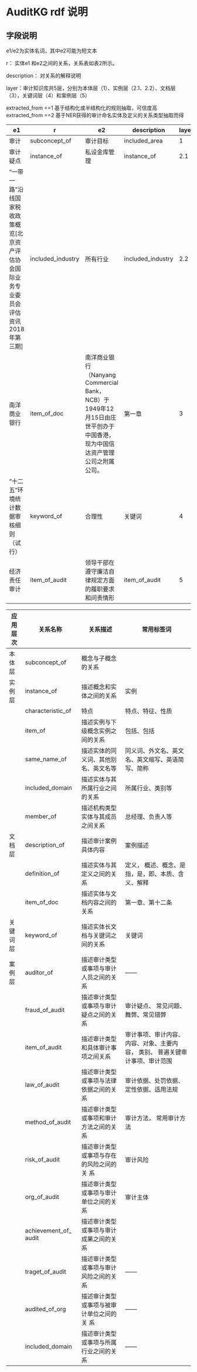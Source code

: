 # AuditKG rdf 说明



## 字段说明

e1/e2为实体名词，其中e2可能为短文本

r： 实体e1 和e2之间的关系，关系表如表2所示。

description： 对关系的解释说明

layer：审计知识库共5层，分别为本体层（1）、实例层（2.1、2.2）、文档层（3），关键词层（4）和案例层（5）

extracted_from  ==1  基于结构化或半结构化的规则抽取，可信度高
extracted_from  ==2 基于NER获得的审计命名实体及定义的关系类型抽取而得

| e1                                                           | r                 | e2                                                           | description       | layer | extracted_from |
| ------------------------------------------------------------ | ----------------- | ------------------------------------------------------------ | ----------------- | ----- | -------------- |
| 审计                                                         | subconcept_of     | 审计目标                                                     | included_area     | 1     | 1              |
| 审计疑点                                                     | instance_of       | 私设金库管理                                                 | instance_of       | 2.1   | 1              |
| “一带一路”沿线国家税收政策概览[北京资产评估协会国际业务专业委员会评估资讯2018年第三期] | included_industry | 所有行业                                                     | included_industry | 2.2   | 1              |
| 南洋商业银行                                                 | item_of_doc       | 南洋商业银行（Nanyang Commercial Bank，NCB）于1949年12月15日由庄世平创办于中国香港，现为中国信达资产管理公司之附属公司。 | 第一章            | 3     | 1              |
| “十二五”环境统计数据审核细则（试行）                         | keyword_of        | 合理性                                                       | 关键词            | 4     | 1              |
| 经济责任审计                                                 | item_of_audit     | 领导干部在遵守廉洁自律规定方面的履职要求和问责情形           | item_of_audit     | 5     | 1              |

| 应用层次 | 关系名称              | 关系描述                                  | 常用标签词                                                   |
| -------- | --------------------- | ----------------------------------------- | ------------------------------------------------------------ |
| 本体层   | subconcept_of         | 概念与子概念的关系                        |  |
| 实例层   | instance_of           | 描述概念和实体之间的关系                  | 实例                                                         |
|          | characteristic_of     | 特点                                      | 特点、特征、性质                                             |
|          | item_of               | 描述实例与下级概念实例之间的关系          | 包括、包括                                                   |
|          | same_name_of          | 描述实体的同义词、其他别名、英文名等      | 同义词、外文名、英文名、英文缩写、英语简写、简称             |
|          | included_domain       | 描述实体与其所属行业之间的关系            | 所属行业、类别等                                             |
|          | member_of             | 描述机构类型实体与其成员之间关系          | 总经理、负责人等                                             |
| 文档层   | description_of        | 描述审计案例具体内容                      | 案例描述                                                     |
|          | definition_of         | 描述实体与其定义之间的关系                | 定义， 概述、概念、是指，是，即、本质、含义、解释            |
|          | item_of_doc           | 描述实体与文档内容之间的关系              | 第一章、第十二条                                             |
| 关键词层 | keyword_of            | 描述实体长文档与关键词之间的关系          | 关键词                                                       |
| 案例层   | auditor_of            | 描述审计类型或事项与审计人员之间的关系    | ——                                                           |
|          | fraud_of_audit        | 描述审计类型或事项与审计疑点之间的关系    | 审计疑点、 常见问题、舞弊、常见错弊                          |
|          | item_of_audit         | 描述审计类型和具体审计事项之间关系        | 审计事项、审计内容、内容、对象、主要内容， 类别、 普遍关键审计事项、审计范围 |
|          | law_of_audit          | 描述审计类型或事项与法律依据之间的关系    | 审计依据、处罚依据、定性依据、适用法规                       |
|          | method_of_audit       | 描述审计类型或事项和审计方法之间的关系    | 审计方法， 常用审计方法                                      |
|          | risk_of_audit         | 描述审计类型或事项与存在的风险之间的关 系 | 审计风险                                                     |
|          | org_of_audit          | 描述审计类型或事项与审计单位之间的关系    | 审计主体                                                     |
|          | achievement_of_ audit | 描述审计类型或事项与审计成果之间的关系    |                                                              |
|          | traget_of_audit       | 描述审计类型或事项与审计风险之间的关系    | ——                                                           |
|          | audited_of_org        | 描述审计类型或事项与被审计单位之间的关 系 | ——                                                           |
|          | included_domain       | 描述审计类型或事项与所属行业之间的关系    | ——                                                           |
